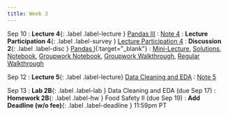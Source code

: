 ```yaml
---
title: Week 3
---
```


Sep 10
: **Lecture 4**{: .label .label-lecture } [Pandas III](lecture/lec04)
    : [Note 4](https://ds100.org/course-notes/pandas_3/pandas_3.html)
: **Lecture Participation 4**{: .label .label-survey } [Lecture Participation 4](https://app.sli.do/event/chXtk54pm35ApFazDcetDQ/embed/polls/205c0668-d2e6-486e-bb5c-eae6f750d976)
: **Discussion 2**{: .label .label-disc } [Pandas I](https://drive.google.com/file/d/1FNh1edFb8tUGM5TgAEVjz8exqmDIoCff/view){:target="_blank"}
    : [Mini-Lecture](https://youtu.be/-E3j9AWkilI), [Solutions](https://drive.google.com/file/d/1h1XoYErOCiDs34-BZWEHmg0O2X3ZgzH3/view?usp=sharing), [Notebook](https://data100.datahub.berkeley.edu/hub/user-redirect/git-pull?repo=https%3A%2F%2Fgithub.com%2FDS-100%2Ffa24-student&urlpath=lab%2Ftree%2Ffa24-student%2Fdisc%2Fdisc02%2Fdisc02-worksheet-blank.ipynb&branch=main), [Groupwork Notebook](https://data100.datahub.berkeley.edu/hub/user-redirect/git-pull?repo=https%3A%2F%2Fgithub.com%2FDS-100%2Ffa24-student&urlpath=lab%2Ftree%2Ffa24-student%2Fdisc%2Fdisc02%2Fdisc02_groupwork_blank.ipynb&branch=main), [Groupwork Walkthrough](https://www.youtube.com/watch?v=xH5Ad_tQQ4w), [Regular Walkthrough](https://www.youtube.com/watch?v=dtA2MDPZmB0)

Sep 12
: **Lecture 5**{: .label .label-lecture} [Data Cleaning and EDA](lecture/lec05)
    : [Note 5](https://ds100.org/course-notes/eda/eda.html)


Sep 13
: **Lab 2B**{: .label .label-lab } Data Cleaning and EDA (due Sep 17)
: **Homework 2B**{: .label .label-hw } Food Safety II (due Sep 19)
: **Add Deadline (w/o fee)**{: .label .label-deadline } 11:59pm PT